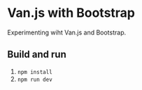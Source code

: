 # Van.js with Bootstrap
Experimenting wiht Van.js and Bootstrap.

## Build and run
1. `npm install`
2. `npm run dev`
